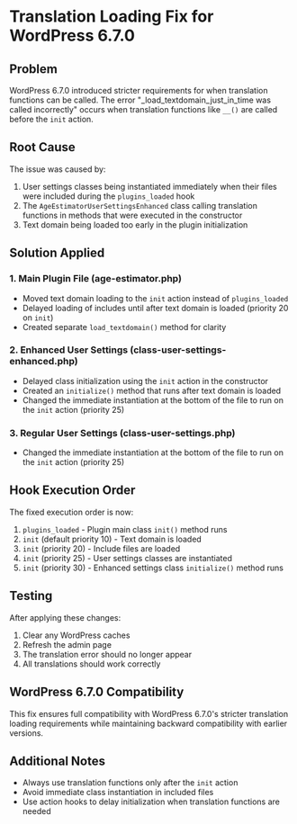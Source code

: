 # Translation Loading Fix for WordPress 6.7.0

## Problem
WordPress 6.7.0 introduced stricter requirements for when translation functions can be called. The error "_load_textdomain_just_in_time was called incorrectly" occurs when translation functions like `__()` are called before the `init` action.

## Root Cause
The issue was caused by:
1. User settings classes being instantiated immediately when their files were included during the `plugins_loaded` hook
2. The `AgeEstimatorUserSettingsEnhanced` class calling translation functions in methods that were executed in the constructor
3. Text domain being loaded too early in the plugin initialization

## Solution Applied

### 1. Main Plugin File (age-estimator.php)
- Moved text domain loading to the `init` action instead of `plugins_loaded`
- Delayed loading of includes until after text domain is loaded (priority 20 on `init`)
- Created separate `load_textdomain()` method for clarity

### 2. Enhanced User Settings (class-user-settings-enhanced.php)
- Delayed class initialization using the `init` action in the constructor
- Created an `initialize()` method that runs after text domain is loaded
- Changed the immediate instantiation at the bottom of the file to run on the `init` action (priority 25)

### 3. Regular User Settings (class-user-settings.php)
- Changed the immediate instantiation at the bottom of the file to run on the `init` action (priority 25)

## Hook Execution Order
The fixed execution order is now:
1. `plugins_loaded` - Plugin main class `init()` method runs
2. `init` (default priority 10) - Text domain is loaded
3. `init` (priority 20) - Include files are loaded
4. `init` (priority 25) - User settings classes are instantiated
5. `init` (priority 30) - Enhanced settings class `initialize()` method runs

## Testing
After applying these changes:
1. Clear any WordPress caches
2. Refresh the admin page
3. The translation error should no longer appear
4. All translations should work correctly

## WordPress 6.7.0 Compatibility
This fix ensures full compatibility with WordPress 6.7.0's stricter translation loading requirements while maintaining backward compatibility with earlier versions.

## Additional Notes
- Always use translation functions only after the `init` action
- Avoid immediate class instantiation in included files
- Use action hooks to delay initialization when translation functions are needed
